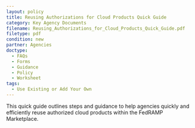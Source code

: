 ```yaml
---
layout: policy   
title: Reusing Authorizations for Cloud Products Quick Guide
category: Key Agency Documents
filename: Reusing_Authorizations_for_Cloud_Products_Quick_Guide.pdf
filetype: pdf
condition: new
partner: Agencies
doctype:
  - FAQs
  - Forms
  - Guidance
  - Policy
  - Worksheet
tags:
  - Use Existing or Add Your Own
---
```

This quick guide outlines steps and guidance to help agencies quickly and efficiently reuse authorized cloud products within the FedRAMP Marketplace.
